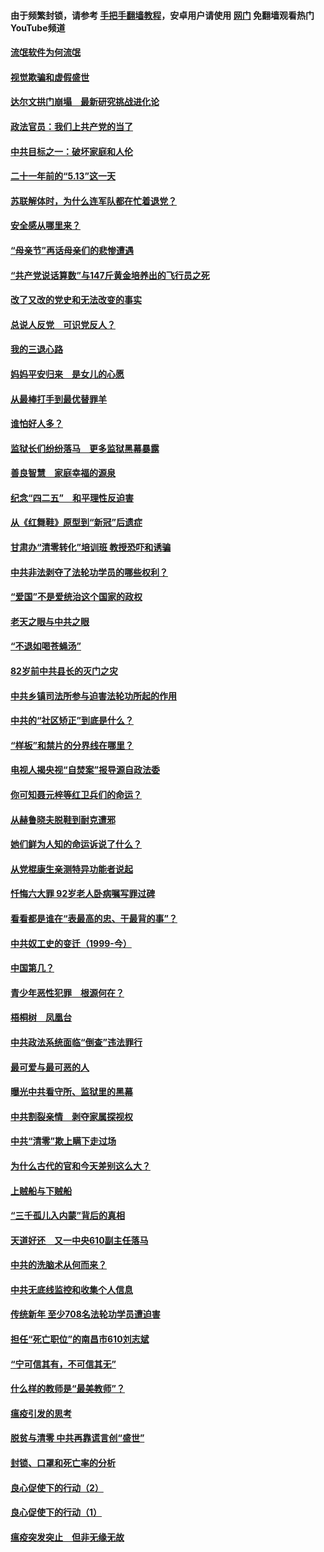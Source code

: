 #### 由于频繁封锁，请参考 [手把手翻墙教程](https://github.com/gfw-breaker/guides/wiki/)，安卓用户请使用 [网门](https://github.com/gfw-breaker/nogfw/blob/master/dl.md?t=06051400) 免翻墙观看热门YouTube频道 

#### [流氓软件为何流氓](../pages/19/426531.md?t=06051400) 

#### [视觉欺骗和虚假盛世](../pages/19/426443.md?t=06051400) 

#### [达尔文拱门崩塌　最新研究挑战进化论](../pages/19/426009.md?t=06051400) 

#### [政法官员：我们上共产党的当了](../pages/19/425351.md?t=06051400) 

#### [中共目标之一：破坏家庭和人伦](../pages/19/424454.md?t=06051400) 

#### [二十一年前的“5.13”这一天](../pages/19/424814.md?t=06051400) 

#### [苏联解体时，为什么连军队都在忙着退党？](../pages/19/424335.md?t=06051400) 

#### [安全感从哪里来？](../pages/19/424336.md?t=06051400) 

#### [“母亲节”再话母亲们的悲惨遭遇](../pages/19/424234.md?t=06051400) 

#### [“共产党说话算数”与147斤黄金培养出的飞行员之死](../pages/19/424115.md?t=06051400) 

#### [改了又改的党史和无法改变的事实](../pages/19/424037.md?t=06051400) 

#### [总说人反党　可识党反人？](../pages/19/423820.md?t=06051400) 

#### [我的三退心路](../pages/19/423876.md?t=06051400) 

#### [妈妈平安归来　是女儿的心愿](../pages/19/423947.md?t=06051400) 

#### [从最棒打手到最优替罪羊](../pages/19/423819.md?t=06051400) 

#### [谁怕好人多？](../pages/19/423774.md?t=06051400) 

#### [监狱长们纷纷落马　更多监狱黑幕暴露](../pages/19/423787.md?t=06051400) 

#### [善良智慧　家庭幸福的源泉](../pages/19/423632.md?t=06051400) 

#### [纪念“四二五”　和平理性反迫害](../pages/19/423660.md?t=06051400) 

#### [从《红舞鞋》原型到“新冠”后遗症](../pages/19/423509.md?t=06051400) 

#### [甘肃办“清零转化”培训班 教授恐吓和诱骗](../pages/19/423498.md?t=06051400) 

#### [中共非法剥夺了法轮功学员的哪些权利？](../pages/19/423392.md?t=06051400) 

#### [“爱国”不是爱统治这个国家的政权](../pages/19/423029.md?t=06051400) 

#### [老天之眼与中共之眼](../pages/19/423378.md?t=06051400) 

#### [“不退如喝苍蝇汤”](../pages/19/423287.md?t=06051400) 

#### [82岁前中共县长的灭门之灾](../pages/19/423055.md?t=06051400) 

#### [中共乡镇司法所参与迫害法轮功所起的作用](../pages/19/423064.md?t=06051400) 

#### [中共的“社区矫正”到底是什么？](../pages/19/422870.md?t=06051400) 

#### [“样板”和禁片的分界线在哪里？](../pages/19/422704.md?t=06051400) 

#### [电视人揭央视“自焚案”报导源自政法委](../pages/19/422770.md?t=06051400) 

#### [你可知聂元梓等红卫兵们的命运？](../pages/19/422848.md?t=06051400) 

#### [从赫鲁晓夫脱鞋到耐克遭邪](../pages/19/422826.md?t=06051400) 

#### [她们鲜为人知的命运诉说了什么？](../pages/19/422754.md?t=06051400) 

#### [从党棍康生亲测特异功能者说起](../pages/19/422657.md?t=06051400) 

#### [忏悔六大罪 92岁老人卧病嘱写罪过碑](../pages/19/422750.md?t=06051400) 

#### [看看都是谁在“表最高的忠、干最背的事”？](../pages/19/422703.md?t=06051400) 

#### [中共奴工史的变迁（1999-今）](../pages/19/422656.md?t=06051400) 

#### [中国第几？](../pages/19/422496.md?t=06051400) 

#### [青少年恶性犯罪　根源何在？](../pages/19/422449.md?t=06051400) 

#### [梧桐树　凤凰台](../pages/19/422442.md?t=06051400) 

#### [中共政法系统面临“倒查”违法罪行](../pages/19/422497.md?t=06051400) 

#### [最可爱与最可恶的人](../pages/19/422448.md?t=06051400) 

#### [曝光中共看守所、监狱里的黑幕](../pages/19/422390.md?t=06051400) 

#### [中共割裂亲情　剥夺家属探视权](../pages/19/422364.md?t=06051400) 

#### [中共“清零”欺上瞒下走过场](../pages/19/422306.md?t=06051400) 

#### [为什么古代的官和今天差别这么大？](../pages/19/422228.md?t=06051400) 

#### [上贼船与下贼船](../pages/19/422276.md?t=06051400) 

#### [“三千孤儿入内蒙”背后的真相](../pages/19/422229.md?t=06051400) 

#### [天道好还　又一中央610副主任落马](../pages/19/422155.md?t=06051400) 

#### [中共的洗脑术从何而来？](../pages/19/422154.md?t=06051400) 

#### [中共无底线监控和收集个人信息](../pages/19/422039.md?t=06051400) 

#### [传统新年 至少708名法轮功学员遭迫害](../pages/19/421946.md?t=06051400) 

#### [担任“死亡职位”的南昌市610刘志斌](../pages/19/421957.md?t=06051400) 

#### [“宁可信其有，不可信其无”](../pages/19/421691.md?t=06051400) 

#### [什么样的教师是“最美教师”？](../pages/19/421755.md?t=06051400) 

#### [瘟疫引发的思考](../pages/19/421594.md?t=06051400) 

#### [脱贫与清零 中共再靠谎言创“盛世”](../pages/19/421590.md?t=06051400) 

#### [封锁、口罩和死亡率的分析](../pages/19/421495.md?t=06051400) 

#### [良心促使下的行动（2）](../pages/19/421361.md?t=06051400) 

#### [良心促使下的行动（1）](../pages/19/421302.md?t=06051400) 

#### [瘟疫突发突止　但非无缘无故](../pages/19/421281.md?t=06051400) 

